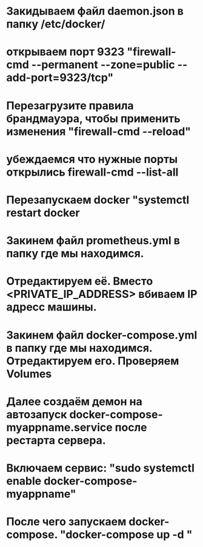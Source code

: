 # Закидываем файл daemon.json в папку /etc/docker/
# открываем порт 9323  "firewall-cmd --permanent --zone=public --add-port=9323/tcp"
# Перезагрузите правила брандмауэра, чтобы применить изменения "firewall-cmd --reload"
# убеждаемся что нужные порты открылись firewall-cmd --list-all
# Перезапускаем docker  "systemctl restart docker
# Закинем файл  prometheus.yml в папку  где мы находимся.
# Отредактируем её. Вместо <PRIVATE_IP_ADDRESS> вбиваем IP адресс машины.
# Закинем файл docker-compose.yml в папку где мы находимся. Отредактируем его. Проверяем Volumes
# Далее создаём демон на автозапуск docker-compose-myappname.service после рестарта сервера.
# Включаем сервис: "sudo systemctl enable docker-compose-myappname"
# После чего запускаем docker-compose.  "docker-compose up -d "
